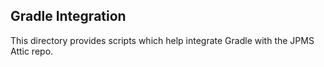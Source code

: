
## Gradle Integration

This directory provides scripts which help integrate Gradle with the JPMS Attic repo.
